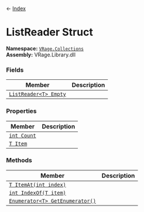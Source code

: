 ← [Index](index)
# ListReader Struct
**Namespace:** [`VRage.Collections`](VRage.Collections)  
**Assembly:** VRage.Library.dll  
### Fields
|Member|Description|
|---|---|
|[`ListReader<T> Empty`](VRage.Collections.Empty)||
### Properties
|Member|Description|
|---|---|
|[`int Count`](VRage.Collections.Count)||
|[`T Item`](VRage.Collections.Item)||
### Methods
|Member|Description|
|---|---|
|[`T ItemAt(int index)`](VRage.Collections.ItemAt)||
|[`int IndexOf(T item)`](VRage.Collections.IndexOf)||
|[`Enumerator<T> GetEnumerator()`](VRage.Collections.GetEnumerator)||

